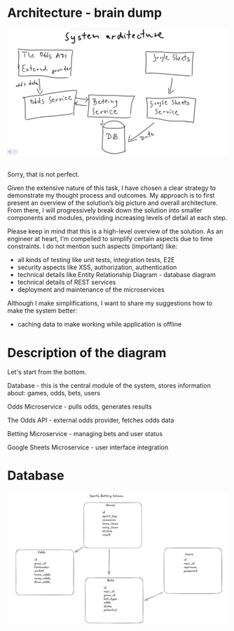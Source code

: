 # Architecture - brain dump

<img src="./resources/architecture.png"><br><br>

Sorry, that is not perfect.

Given the extensive nature of this task, I have chosen a clear strategy to demonstrate my thought process and outcomes. My approach is to first present an overview of the solution’s big picture and overall architecture. From there, I will progressively break down the solution into smaller components and modules, providing increasing levels of detail at each step.

Please keep in mind that this is a high-level overview of the solution. As an engineer at heart, I’m compelled to simplify certain aspects due to time constraints. I do not mention such aspects (important) like:

- all kinds of testing like unit tests, integration tests, E2E
- security aspects like XSS, authorization, authentication
- technical details like Entity Relationship Diagram - database diagram
- technical details of REST services
- deployment and maintenance of the microservices

Although I make simplifications, I want to share my suggestions how to make the system better:

- caching data to make working while application is offline

# Description of the diagram

Let's start from the bottom.

Database - this is the central module of the system, stores information about: games, odds, bets, users

Odds Microservice - pulls odds, generates results

The Odds API - external odds provider, fetches odds data

Betting Microservice - managing bets and user status

Google Sheets Microservice - user interface integration

# Database

<img src="./resources/database.png"><br><br>

